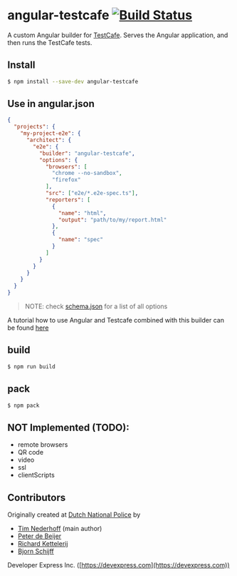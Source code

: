 # angular-testcafe [![Build Status](https://travis-ci.org/politie/angular-testcafe.svg?branch=master)](https://travis-ci.org/politie/angular-testcafe)
A custom Angular builder for [TestCafe](http://devexpress.github.io/testcafe/).
Serves the Angular application, and then runs the TestCafe tests.

## Install
```bash
$ npm install --save-dev angular-testcafe
```

## Use in angular.json
```json
{
  "projects": {
    "my-project-e2e": {
      "architect": {
        "e2e": {
          "builder": "angular-testcafe",
          "options": {
            "browsers": [
              "chrome --no-sandbox",
              "firefox"
            ],
            "src": ["e2e/*.e2e-spec.ts"],
            "reporters": [
              {
                "name": "html",
                "output": "path/to/my/report.html"
              },
              {
                "name": "spec"
              }
            ]
          }
        }
      }
    }
  }
}
```
> NOTE: check [schema.json](src/testcafe/schema.json) for a list of all options

A tutorial how to use Angular and Testcafe combined with this builder can be found [here](https://medium.com/test-automation-pro/testcafe-tests-in-an-angular-project-e1d1ccc6e1cb)

## build
```bash
$ npm run build
```

## pack
```bash
$ npm pack
```

## NOT Implemented (TODO):
* remote browsers
* QR code
* video
* ssl
* clientScripts

## Contributors

Originally created at [Dutch National Police](https://www.politie.nl) by
* [Tim Nederhoff](https://github.com/timnederhoff) (main author)
* [Peter de Beijer](https://github.com/peterdebeijer)
* [Richard Kettelerij](https://github.com/rkettelerij)
* [Bjorn Schijff](https://github.com/bjeaurn)

Developer Express Inc. ([https://devexpress.com](https://devexpress.com))
